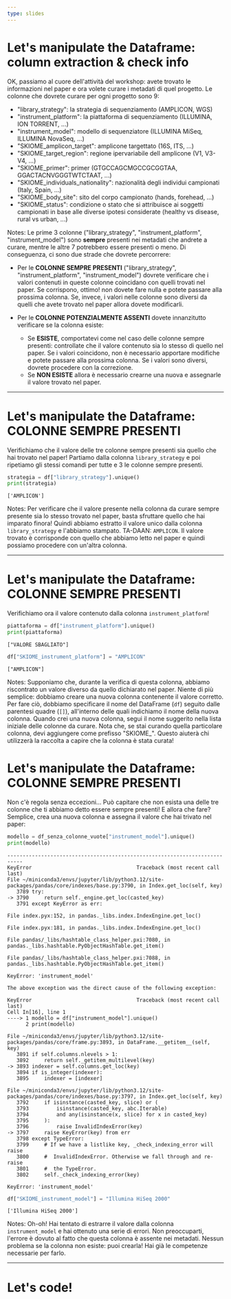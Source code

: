 ```yaml
---
type: slides
---
```


# Let's manipulate the Dataframe: column extraction & check info

OK, passiamo al cuore dell'attività del workshop: avete trovato le informazioni nel paper e ora volete curare i metadati di quel progetto. Le colonne che dovrete curare per ogni progetto sono 9:

* "library_strategy": la strategia di sequenziamento (AMPLICON, WGS)
* "instrument_platform": la piattaforma di sequenziamento (ILLUMINA, ION TORRENT, ...)
* "instrument_model": modello di sequenziatore (ILLUMINA MiSeq, ILLUMINA NovaSeq, ...)
* "SKIOME_amplicon_target": amplicone targettato (16S, ITS, ...)
* "SKIOME_target_region": regione ipervariabile dell amplicone (V1, V3-V4, ...)
* "SKIOME_primer": primer (GTGCCAGCMGCCGCGGTAA, GGACTACNVGGGTWTCTAAT, ...)
* "SKIOME_individuals_nationality": nazionalità degli individui campionati (Italy, Spain, ...)
* "SKIOME_body_site": sito del corpo campionato (hands, forehead, ...)
* "SKIOME_status": condizione o stato che si attribuisce ai soggetti campionati in base alle diverse ipotesi considerate (healthy vs disease, rural vs urban, ...)

Notes: Le prime 3 colonne ("library_strategy", "instrument_platform", "instrument_model") sono **sempre** presenti nei metadati che andrete a curare, mentre le altre 7 potrebbero essere presenti o meno. Di conseguenza, ci sono due strade che dovrete percorrere:

* Per le **COLONNE SEMPRE PRESENTI** ("library_strategy", "instrument_platform", "instrument_model") dovrete verificare che i valori contenuti in queste colonne coincidano con quelli trovati nel paper. Se corrispono, ottimo! non dovete fare nulla e potete passare alla prossima colonna. Se, invece, i valori nelle colonne sono diversi da quelli che avete trovato nel paper allora dovete modificarli.

* Per le **COLONNE POTENZIALMENTE ASSENTI** dovete innanzitutto verificare se la colonna esiste:
    * Se **ESISTE**, comportatevi come nel caso delle colonne sempre presenti: controllate che il valore contenuto sia lo stesso di quello nel paper. Se i valori coincidono, non è necessario apportare modifiche e potete passare alla prossima colonna. Se i valori sono diversi, dovrete procedere con la correzione.
    * Se **NON ESISTE** allora è necessario crearne una nuova e assegnarle il valore trovato nel paper.
              
---

# Let's manipulate the Dataframe: COLONNE SEMPRE PRESENTI

Verifichiamo che il valore delle tre colonne sempre presenti sia quello che hai trovato nel paper! Partiamo dalla colonna `library_strategy` e poi ripetiamo gli stessi comandi per tutte e 3 le colonne sempre presenti.

```python
strategia = df["library_strategy"].unique()
print(strategia)
```

```out
['AMPLICON']
```

Notes: Per verificare che il valore presente nella colonna da curare sempre presente sia lo stesso trovato nel paper, basta sfruttare quello che hai imparato finora! Quindi abbiamo estratto il valore unico dalla colonna `library_strategy` e l'abbiamo stampato. TA-DAAN: `AMPLICON`. Il valore trovato è corrisponde con quello che abbiamo letto nel paper e quindi possiamo procedere con un'altra colonna.

---

# Let's manipulate the Dataframe: COLONNE SEMPRE PRESENTI

Verifichiamo ora il valore contenuto dalla colonna `instrument_platform`!

```python
piattaforma = df["instrument_platform"].unique()
print(piattaforma)
```

```out
["VALORE SBAGLIATO"]
```

```python
df["SKIOME_instrument_platform"] = "AMPLICON"
```

```out
["AMPLICON"]
```

Notes: Supponiamo che, durante la verifica di questa colonna, abbiamo riscontrato un valore diverso da quello dichiarato nel paper. Niente di più semplice: dobbiamo creare una nuova colonna contenente il valore corretto. Per fare ciò, dobbiamo specificare il nome del DataFrame (`df`) seguito dalle parentesi quadre (`[]`), all'interno delle quali indichiamo il nome della nuova colonna. Quando crei una nuova colonna, segui il nome suggerito nella lista iniziale delle colonne da curare. Nota che, se stai curando quella particolare colonna, devi aggiungere come prefisso "SKIOME_". Questo aiuterà chi utilizzerà la raccolta a capire che la colonna è stata curata!


# Let's manipulate the Dataframe: COLONNE SEMPRE PRESENTI

Non c'è regola senza eccezioni... Può capitare che non esista una delle tre colonne che ti abbiamo detto essere sempre presenti! E allora che fare? Semplice, crea una nuova colonna e assegna il valore che hai trivato nel paper:

```python
modello = df_senza_colonne_vuote["instrument_model"].unique()
print(modello)
```

```out
---------------------------------------------------------------------------
KeyError                                  Traceback (most recent call last)
File ~/miniconda3/envs/jupyter/lib/python3.12/site-packages/pandas/core/indexes/base.py:3790, in Index.get_loc(self, key)
   3789 try:
-> 3790     return self._engine.get_loc(casted_key)
   3791 except KeyError as err:

File index.pyx:152, in pandas._libs.index.IndexEngine.get_loc()

File index.pyx:181, in pandas._libs.index.IndexEngine.get_loc()

File pandas/_libs/hashtable_class_helper.pxi:7080, in pandas._libs.hashtable.PyObjectHashTable.get_item()

File pandas/_libs/hashtable_class_helper.pxi:7088, in pandas._libs.hashtable.PyObjectHashTable.get_item()

KeyError: 'instrument_model'

The above exception was the direct cause of the following exception:

KeyError                                  Traceback (most recent call last)
Cell In[16], line 1
----> 1 modello = df["instrument_model"].unique()
      2 print(modello)

File ~/miniconda3/envs/jupyter/lib/python3.12/site-packages/pandas/core/frame.py:3893, in DataFrame.__getitem__(self, key)
   3891 if self.columns.nlevels > 1:
   3892     return self._getitem_multilevel(key)
-> 3893 indexer = self.columns.get_loc(key)
   3894 if is_integer(indexer):
   3895     indexer = [indexer]

File ~/miniconda3/envs/jupyter/lib/python3.12/site-packages/pandas/core/indexes/base.py:3797, in Index.get_loc(self, key)
   3792     if isinstance(casted_key, slice) or (
   3793         isinstance(casted_key, abc.Iterable)
   3794         and any(isinstance(x, slice) for x in casted_key)
   3795     ):
   3796         raise InvalidIndexError(key)
-> 3797     raise KeyError(key) from err
   3798 except TypeError:
   3799     # If we have a listlike key, _check_indexing_error will raise
   3800     #  InvalidIndexError. Otherwise we fall through and re-raise
   3801     #  the TypeError.
   3802     self._check_indexing_error(key)

KeyError: 'instrument_model'
```

```python
df["SKIOME_instrument_model"] = "Illumina HiSeq 2000"
```

```out
['Illumina HiSeq 2000']
```

Notes: Oh-oh! Hai tentato di estrarre il valore dalla colonna `instrument_model` e hai ottenuto una serie di errori. Non preoccuparti, l'errore è dovuto al fatto che questa colonna è assente nei metadati. Nessun problema se la colonna non esiste: puoi crearla! Hai già le competenze necessarie per farlo.

---

# Let's code!
